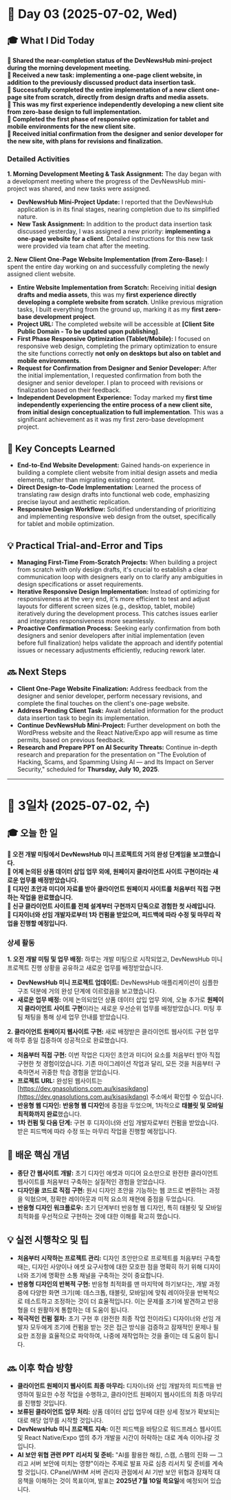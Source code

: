 # 📅 Day 03 (2025-07-02, Wed)

## 🎓 What I Did Today

**📌 Shared the near-completion status of the DevNewsHub mini-project during the morning development meeting.**  
**📌 Received a new task: implementing a one-page client website, in addition to the previously discussed product data insertion task.**  
**📌 Successfully completed the entire implementation of a new client one-page site from scratch, directly from design drafts and media assets.**  
**📌 This was my first experience independently developing a new client site from zero-base design to full implementation.**  
**📌 Completed the first phase of responsive optimization for tablet and mobile environments for the new client site.**  
**📌 Received initial confirmation from the designer and senior developer for the new site, with plans for revisions and finalization.**  

### Detailed Activities

**1. Morning Development Meeting & Task Assignment:** The day began with a development meeting where the progress of the DevNewsHub mini-project was shared, and new tasks were assigned.

-   **DevNewsHub Mini-Project Update:** I reported that the DevNewsHub application is in its final stages, nearing completion due to its simplified nature.
-   **New Task Assignment:** In addition to the product data insertion task discussed yesterday, I was assigned a new priority: **implementing a one-page website for a client**. Detailed instructions for this new task were provided via team chat after the meeting.

**2. New Client One-Page Website Implementation (from Zero-Base):** I spent the entire day working on and successfully completing the newly assigned client website.

-   **Entire Website Implementation from Scratch:** Receiving initial **design drafts and media assets**, this was my **first experience directly developing a complete website from scratch**. Unlike previous migration tasks, I built everything from the ground up, marking it as my **first zero-base development project**.
-   **Project URL:** The completed website will be accessible at **[Client Site Public Domain - To be updated upon publishing]**.
-   **First Phase Responsive Optimization (Tablet/Mobile):** I focused on responsive web design, completing the primary optimization to ensure the site functions correctly **not only on desktops but also on tablet and mobile environments**.
-   **Request for Confirmation from Designer and Senior Developer:** After the initial implementation, I requested confirmation from both the designer and senior developer. I plan to proceed with revisions or finalization based on their feedback.
-   **Independent Development Experience:** Today marked my **first time independently experiencing the entire process of a new client site, from initial design conceptualization to full implementation**. This was a significant achievement as it was my first zero-base development project.

## 🧠 Key Concepts Learned

-   **End-to-End Website Development:** Gained hands-on experience in building a complete client website from initial design assets and media elements, rather than migrating existing content.
-   **Direct Design-to-Code Implementation:** Learned the process of translating raw design drafts into functional web code, emphasizing precise layout and aesthetic replication.
-   **Responsive Design Workflow:** Solidified understanding of prioritizing and implementing responsive web design from the outset, specifically for tablet and mobile optimization.

## 💡 Practical Trial-and-Error and Tips

-   **Managing First-Time From-Scratch Projects:** When building a project from scratch with only design drafts, it's crucial to establish a clear communication loop with designers early on to clarify any ambiguities in design specifications or asset requirements.
-   **Iterative Responsive Design Implementation:** Instead of optimizing for responsiveness at the very end, it's more efficient to test and adjust layouts for different screen sizes (e.g., desktop, tablet, mobile) iteratively during the development process. This catches issues earlier and integrates responsiveness more seamlessly.
-   **Proactive Confirmation Process:** Seeking early confirmation from both designers and senior developers after initial implementation (even before full finalization) helps validate the approach and identify potential issues or necessary adjustments efficiently, reducing rework later.

## 🔜 Next Steps

-   **Client One-Page Website Finalization:** Address feedback from the designer and senior developer, perform necessary revisions, and complete the final touches on the client's one-page website.
-   **Address Pending Client Task:** Await detailed information for the product data insertion task to begin its implementation.
-   **Continue DevNewsHub Mini-Project:** Further development on both the WordPress website and the React Native/Expo app will resume as time permits, based on previous feedback.
-   **Research and Prepare PPT on AI Security Threats:** Continue in-depth research and preparation for the presentation on "The Evolution of Hacking, Scams, and Spamming Using AI — and Its Impact on Server Security," scheduled for **Thursday, July 10, 2025**.

----------

# 📅 3일차 (2025-07-02, 수)

## 🎓 오늘 한 일

**📌 오전 개발 미팅에서 DevNewsHub 미니 프로젝트의 거의 완성 단계임을 보고했습니다.**   
**📌 어제 논의된 상품 데이터 삽입 업무 외에, 원페이지 클라이언트 사이트 구현이라는 새로운 업무를 배정받았습니다.**   
**📌 디자인 초안과 미디어 자료를 받아 클라이언트 원페이지 사이트를 처음부터 직접 구현하는 작업을 완료했습니다.**  
**📌 신규 클라이언트 사이트를 전체 설계부터 구현까지 단독으로 경험한 첫 사례입니다.**  
**📌 디자이너와 선임 개발자로부터 1차 컨펌을 받았으며, 피드백에 따라 수정 및 마무리 작업을 진행할 예정입니다.**  

### 상세 활동

**1. 오전 개발 미팅 및 업무 배정:** 하루는 개발 미팅으로 시작되었고, DevNewsHub 미니 프로젝트 진행 상황을 공유하고 새로운 업무를 배정받았습니다.

-   **DevNewsHub 미니 프로젝트 업데이트:** DevNewsHub 애플리케이션이 심플한 구조 덕분에 거의 완성 단계에 이르렀음을 보고했습니다.
-   **새로운 업무 배정:** 어제 논의되었던 상품 데이터 삽입 업무 외에, 오늘 추가로 **원페이지 클라이언트 사이트 구현**이라는 새로운 우선순위 업무를 배정받았습니다. 미팅 후 팀 채팅을 통해 상세 업무 안내를 받았습니다.
    

**2. 클라이언트 원페이지 웹사이트 구현:** 새로 배정받은 클라이언트 웹사이트 구현 업무에 하루 종일 집중하여 성공적으로 완료했습니다.

-   **처음부터 직접 구현:** 이번 작업은 디자인 초안과 미디어 요소를 처음부터 받아 직접 구현한 첫 경험이었습니다. 기존 마이그레이션 작업과 달리, 모든 것을 처음부터 구축하면서 귀중한 학습 경험을 얻었습니다.
-   **프로젝트 URL:** 완성된 웹사이트는 [https://dev.gnasolutions.com.au/kisasikdang](https://dev.gnasolutions.com.au/kisasikdang) 주소에서 확인할 수 있습니다.
-   **반응형 웹 디자인:** **반응형 웹 디자인**에 중점을 두었으며, 1차적으로 **태블릿 및 모바일 최적화까지 완료**했습니다.
-   **1차 컨펌 및 다음 단계:** 구현 후 디자이너와 선임 개발자로부터 컨펌을 받았습니다. 받은 피드백에 따라 수정 또는 마무리 작업을 진행할 예정입니다.

## 🧠 배운 핵심 개념

-   **종단 간 웹사이트 개발:** 초기 디자인 에셋과 미디어 요소만으로 완전한 클라이언트 웹사이트를 처음부터 구축하는 실질적인 경험을 얻었습니다.
-   **디자인을 코드로 직접 구현:** 원시 디자인 초안을 기능하는 웹 코드로 변환하는 과정을 익혔으며, 정확한 레이아웃과 미적 요소의 재현에 중점을 두었습니다.  
-   **반응형 디자인 워크플로우:** 초기 단계부터 반응형 웹 디자인, 특히 태블릿 및 모바일 최적화를 우선적으로 구현하는 것에 대한 이해를 확고히 했습니다.

## 💡 실전 시행착오 및 팁

-   **처음부터 시작하는 프로젝트 관리:** 디자인 초안만으로 프로젝트를 처음부터 구축할 때는, 디자인 사양이나 에셋 요구사항에 대한 모호한 점을 명확히 하기 위해 디자이너와 조기에 명확한 소통 채널을 구축하는 것이 중요합니다.
-   **반응형 디자인의 반복적 구현:** 반응형 최적화를 맨 마지막에 하기보다는, 개발 과정 중에 다양한 화면 크기(예: 데스크톱, 태블릿, 모바일)에 맞춰 레이아웃을 반복적으로 테스트하고 조정하는 것이 더 효율적입니다. 이는 문제를 조기에 발견하고 반응형을 더 원활하게 통합하는 데 도움이 됩니다.
-   **적극적인 컨펌 절차:** 초기 구현 후 (완전한 최종 작업 전이라도) 디자이너와 선임 개발자 모두에게 조기에 컨펌을 받는 것은 접근 방식을 검증하고 잠재적인 문제나 필요한 조정을 효율적으로 파악하여, 나중에 재작업하는 것을 줄이는 데 도움이 됩니다.

## 🔜 이후 학습 방향

-   **클라이언트 원페이지 웹사이트 최종 마무리:** 디자이너와 선임 개발자의 피드백을 반영하여 필요한 수정 작업을 수행하고, 클라이언트 원페이지 웹사이트의 최종 마무리를 진행할 것입니다.
-   **보류된 클라이언트 업무 처리:** 상품 데이터 삽입 업무에 대한 상세 정보가 확보되는 대로 해당 업무를 시작할 것입니다.
-   **DevNewsHub 미니 프로젝트 지속:** 이전 피드백을 바탕으로 워드프레스 웹사이트 및 React Native/Expo 앱의 추가 개발을 시간이 허락하는 대로 계속 이어나갈 것입니다.
-   **AI 보안 위협 관련 PPT 리서치 및 준비:** "AI를 활용한 해킹, 스캠, 스팸의 진화 — 그리고 서버 보안에 미치는 영향"이라는 주제로 발표 자료 심층 리서치 및 준비를 계속할 것입니다. CPanel/WHM 서버 관리자 관점에서 AI 기반 보안 위협과 잠재적 대응책을 이해하는 것이 목표이며, 발표는 **2025년 7월 10일 목요일**에 예정되어 있습니다.
